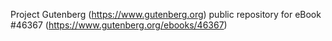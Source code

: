 Project Gutenberg (https://www.gutenberg.org) public repository for eBook #46367 (https://www.gutenberg.org/ebooks/46367)
